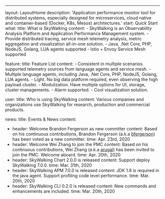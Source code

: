---
layout: LayoutHome
description: 'Application performance monitor tool for distributed systems, especially designed for microservices, cloud native and container-based (Docker, K8s, Mesos) architectures.'
start: Quick Start
what:
  title: What is SkyWalking
  content:
    - SkyWalking is an Observability Analysis Platform and Application Performance Management system.
    - Provide distributed tracing, service mesh telemetry analysis, metric aggregation and visualization all-in-one solution.
    - Java, .Net Core, PHP, NodeJS, Golang, LUA agents supported
    - Istio + Envoy Service Mesh supported

feature:
  title: Feature List
  content:
    - Consistent in multiple scenarios. supported telemetry sources from language agents and service mesh.
    - Multiple language agents, including Java, .Net Core, PHP, NodeJS, Golang, LUA agents.
    - Light. No big data platform required, even observing the high payload cluster.
    - Modulization. Have multiple options for UI, storage, cluster managements.
    - Alarm supported.
    - Cool visualization solution.

user:
  title: Who is using SkyWalking
  content: Various companies and organizations use SkyWalking for research, production and commercial products.

news:
  title: Events & News
  content:
  - header: Welcome Brandon Fergerson as new committer
    content: Based on his continuous contributions, Brandon Fergerson (a.k.a [bfergerson](https://github.com/bfergerson)) has been voted as a new committer.
    time: Apr. 23rd, 2020
  - header: Welcome Wei Zhang to join the PMC
    content: Based on his continuous contributions, Wei Zhang (a.k.a [arugal](https://github.com/arugal)) has been invited to join the PMC. Welcome aboard.
    time: Apr. 20th, 2020
  - header: SkyWalking Chart 2.0.0 is released
    content: Support deploy SkyWalking 7.0.0.
    time: Mar. 31th, 2020
  - header: SkyWalking APM 7.0.0 is released
    content: JDK 1.8 is required in the java agent. Support profiling code level performance.
    time: Mar. 20th, 2020
  - header: SkyWalking CLI 0.2.0 is released
    content: New commands and enhancements are included.
    time: Mar. 20th, 2020
